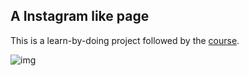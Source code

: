 ## A Instagram like page

This is a learn-by-doing project followed by the [course](https://www.udemy.com/8-beautiful-ruby-on-rails-apps-in-30-days/).

![img]()
